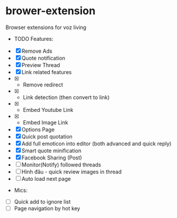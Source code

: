 # brower-extension
Browser extensions for voz living

- TODO Features:

- [X] Remove Ads
- [X] Quote notification
- [X] Preview Thread
- [x] Link related features
- [x] +   Remove redirect
- [x] +   Link detection (then convert to link)
- [x] +   Embed Youtube Link
- [x] +   Embed Image Link
- [x] Options Page
- [x] Quick post quotation
- [x] Add full emoticon into editor (both advanced and quick reply)
- [x] Smart quote minification
- [x] Facebook Sharing (Post)
- [ ] Monitor(Notify) followed threads
- [ ] Hình đâu - quick review images in thread
- [ ] Auto load next page

- Mics:
- [ ] Quick add to ignore list
- [ ] Page navigation by hot key
